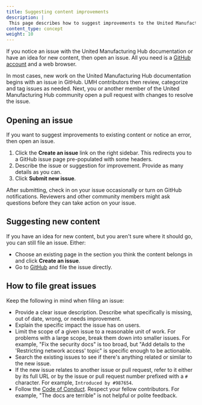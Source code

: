 ```yaml
---
title: Suggesting content improvements
description: |
 This page describes how to suggest improvements to the United Manufacturing Hub documentation.
content_type: concept
weight: 10
---
```


<!-- overview -->

If you notice an issue with the United Manufacturing Hub documentation or have
an idea for new content, then open an issue. All you need is a
[GitHub account](https://github.com/join) and a web browser.

In most cases, new work on the United Manufacturing Hub documentation begins
with an issue in GitHub. UMH contributors then review, categorize and tag issues
as needed. Next, you or another member of the United Manufacturing Hub community
open a pull request with changes to resolve the issue.

<!-- body -->

## Opening an issue

If you want to suggest improvements to existing content or notice an error, then open an issue.

1. Click the **Create an issue** link on the right sidebar. This redirects you
 to a GitHub issue page pre-populated with some headers.
2. Describe the issue or suggestion for improvement. Provide as many details as you can.
3. Click **Submit new issue**.

After submitting, check in on your issue occasionally or turn on GitHub notifications.
Reviewers and other community members might ask questions before
they can take action on your issue.

## Suggesting new content

If you have an idea for new content, but you aren't sure where it should go, you can
still file an issue. Either:

- Choose an existing page in the section you think the content belongs in and click **Create an issue**.
- Go to [GitHub](https://github.com/united-manufacturing-hub/umh.docs.umh.app/issues/new/) and file the issue directly.

## How to file great issues

Keep the following in mind when filing an issue:

- Provide a clear issue description. Describe what specifically is missing, out of date,
  wrong, or needs improvement.
- Explain the specific impact the issue has on users.
- Limit the scope of a given issue to a reasonable unit of work. For problems
  with a large scope, break them down into smaller issues. For example, "Fix the security docs"
  is too broad, but "Add details to the 'Restricting network access' topic" is specific enough
  to be actionable.
- Search the existing issues to see if there's anything related or similar to the
  new issue.
- If the new issue relates to another issue or pull request, refer to it
  either by its full URL or by the issue or pull request number prefixed
  with a `#` character. For example, `Introduced by #987654`.
- Follow the [Code of Conduct](/community/code-of-conduct/). Respect your
  fellow contributors. For example, "The docs are terrible" is not
  helpful or polite feedback.
